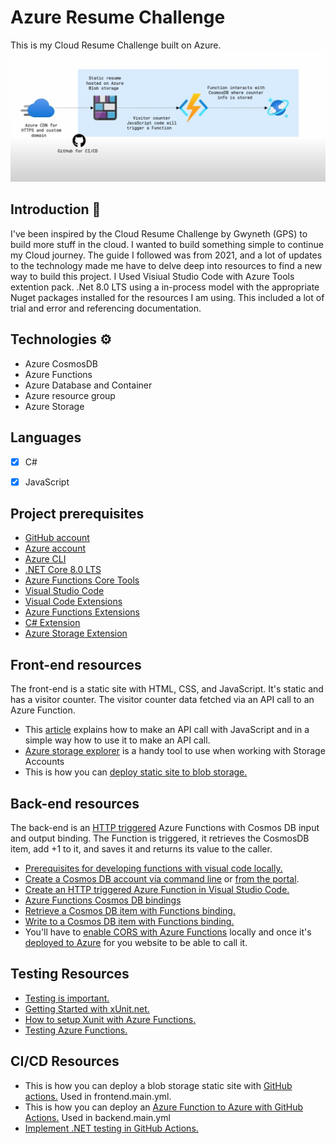 # Azure Resume Challenge
This is my Cloud Resume Challenge built on Azure.
![architecture](design.png)


## Introduction 📑
I've been inspired by the Cloud Resume Challenge by Gwyneth (GPS) to build more stuff in the cloud. I wanted to build something simple to continue my Cloud journey. The guide I followed was from 2021, and a lot of updates to the technology made me have to delve deep into resources to find a new way to build this project. I Used Visiual Studio Code with Azure Tools extention pack. .Net 8.0 LTS using a in-process model with the appropriate Nuget packages installed for the resources I am using. This included a lot of trial and error and referencing documentation. 

## Technologies ⚙
- Azure CosmosDB
- Azure Functions
- Azure Database and Container
- Azure resource group
- Azure Storage

## Languages

- [x] C#
- [x] JavaScript


## Project prerequisites

- [GitHub account](https://github.com/join)
- [Azure account](https://azure.microsoft.com/en-us/free)
- [Azure CLI](https://docs.microsoft.com/en-us/cli/azure/install-azure-cli)
- [.NET Core 8.0 LTS](https://dotnet.microsoft.com/download/dotnet/8.0)
- [Azure Functions Core Tools](https://docs.microsoft.com/en-us/azure/azure-functions/functions-run-local?tabs=macos%2Ccsharp%2Cbash#install-the-azure-functions-core-tools)
- [Visual Studio Code](https://code.visualstudio.com)
- [Visual Code Extensions](https://code.visualstudio.com/docs/introvideos/extend)
- [Azure Functions Extensions](https://marketplace.visualstudio.com/items?itemName=ms-azuretools.vscode-azurefunctions)
- [C# Extension](https://marketplace.visualstudio.com/items?itemName=ms-dotnettools.csharp)
- [Azure Storage Extension](https://marketplace.visualstudio.com/items?itemName=ms-azuretools.vscode-azurestorage)

## Front-end resources

The front-end is a static site with HTML, CSS, and JavaScript. It's static and has a visitor counter. The visitor counter data fetched via an API call to an Azure Function.

- This [article](https://www.digitalocean.com/community/tutorials/how-to-use-the-javascript-fetch-api-to-get-data) explains how to make an API call with JavaScript and in a simple way how to use it to make an API call.
- [Azure storage explorer](https://azure.microsoft.com/en-us/features/storage-explorer/) is a handy tool to use when working with Storage Accounts
- This is how you can [deploy static site to blob storage.](https://docs.microsoft.com/en-us/azure/storage/blobs/storage-blob-static-website-host)
  
## Back-end resources

The back-end is an [HTTP triggered](https://docs.microsoft.com/en-us/azure/azure-functions/functions-bindings-http-webhook-trigger?tabs=csharp) Azure Functions with Cosmos DB input and output binding. The Function is triggered, it retrieves the CosmosDB item, add +1 to it, and saves it and returns its value to the caller.

- [Prerequisites for developing functions with visual code locally.](https://docs.microsoft.com/en-us/azure/azure-functions/create-first-function-vs-code-csharp)
- [Create a Cosmos DB account via command line](https://azure.microsoft.com/en-us/resources/templates/101-cosmosdb-free/) or [from the portal](https://docs.microsoft.com/en-us/azure/cosmos-db/create-cosmosdb-resources-portal).
- [Create an HTTP triggered Azure Function in Visual Studio Code.](https://docs.microsoft.com/en-us/azure/azure-functions/functions-develop-vs-code?tabs=csharp)
- [Azure Functions Cosmos DB bindings](https://docs.microsoft.com/en-us/azure/azure-functions/functions-bindings-cosmosdb-v2)
- [Retrieve a Cosmos DB item with Functions binding.](https://docs.microsoft.com/en-us/azure/azure-functions/functions-bindings-cosmosdb-v2-input?tabs=csharp)
- [Write to a Cosmos DB item with Functions binding.](https://docs.microsoft.com/en-us/azure/azure-functions/functions-bindings-cosmosdb-v2-output?tabs=csharp)
- You'll have to [enable CORS with Azure Functions](https://github.com/Azure/azure-functions-host/issues/1012) locally and once it's [deployed to Azure](https://docs.microsoft.com/en-us/azure/azure-functions/functions-how-to-use-azure-function-app-settings?tabs=portal#cors) for you website to be able to call it.

## Testing Resources

- [Testing is important.](https://dev.to/flippedcoding/its-important-to-test-your-code-3lid)
- [Getting Started with xUnit.net.](https://xunit.net/docs/getting-started/netcore/cmdline)
- [How to setup Xunit with Azure Functions.](https://madebygps.com/how-to-use-xunit-with-azure-functions/)
- [Testing Azure Functions.](https://docs.microsoft.com/en-us/azure/azure-functions/functions-test-a-function)
  
## CI/CD Resources

- This is how you can deploy a blob storage static site with [GitHub actions.](https://docs.microsoft.com/en-us/azure/storage/blobs/storage-blobs-static-site-github-actions) Used in frontend.main.yml.
- This is how you can deploy an [Azure Function to Azure with GitHub Actions.](https://github.com/madebygps/cgc-azure-resume/blob/main) Used in backend.main.yml
- [Implement .NET testing in GitHub Actions.](https://docs.github.com/en/actions/guides/building-and-testing-net)
